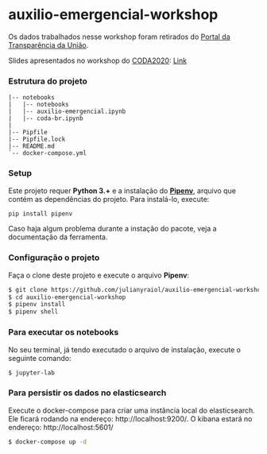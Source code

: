 # auxilio-emergencial-workshop

Os dados trabalhados nesse workshop foram retirados do [Portal da Transparência da União](http://www.portaltransparencia.gov.br/pagina-interna/603519-download-de-dados-auxilio-emergencial). 

Slides apresentados no workshop do [CODA2020](https://escoladedados.org/coda2020/): [Link](https://docs.google.com/presentation/d/1QoP9EHWsl-OZca-DCQIoXK1B70to55K_CyMAK3QsWcY/edit?usp=sharing)

### Estrutura do projeto

```
|-- notebooks
|   |-- notebooks
|   |-- auxilio-emergencial.ipynb
|   |-- coda-br.ipynb
|
|-- Pipfile
|-- Pipfile.lock
|-- README.md
`-- docker-compose.yml
```

### Setup
Este projeto requer **Python 3.+** e a instalação do [**Pipenv**](https://pipenv-fork.readthedocs.io/en/latest/install.html), arquivo que contém as dependências do projeto. Para instalá-lo, execute: 

```bash
pip install pipenv
```

Caso haja algum problema durante a instação do pacote, veja a documentação da ferramenta.

### Configuração o projeto

Faça o clone deste projeto e execute o arquivo **Pipenv**:

```bash
$ git clone https://github.com/julianyraiol/auxilio-emergencial-workshop.git
$ cd auxilio-emergencial-workshop
$ pipenv install
$ pipenv shell
```

### Para executar os notebooks

No seu terminal, já tendo executado o arquivo de instalação, execute o seguinte comando:

```bash
$ jupyter-lab
```

### Para persistir os dados no elasticsearch

Execute o docker-compose para criar uma instância local do elasticsearch. Ele ficará rodando na endereço: http://localhost:9200/. 
O kibana estará no endereço: http://localhost:5601/

```bash
$ docker-compose up -d
```
